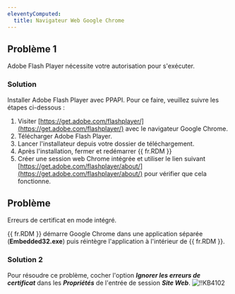 ```yaml
---
eleventyComputed:
  title: Navigateur Web Google Chrome
---
```

## Problème 1
Adobe Flash Player nécessite votre autorisation pour s'exécuter.
### Solution
Installer Adobe Flash Player avec PPAPI. Pour ce faire, veuillez suivre les étapes ci-dessous :

1. Visiter [https://get.adobe.com/flashplayer/](https://get.adobe.com/flashplayer/) avec le navigateur Google Chrome.
1. Télécharger Adobe Flash Player.
1. Lancer l'installateur depuis votre dossier de téléchargement.
1. Après l'installation, fermer et redémarrer {{ fr.RDM }}
1. Créer une session web Chrome intégrée et utiliser le lien suivant [https://get.adobe.com/flashplayer/about/](https://get.adobe.com/flashplayer/about/) pour vérifier que cela fonctionne.
## Problème
Erreurs de certificat en mode intégré.

{{ fr.RDM }} démarre Google Chrome dans une application séparée (**Embedded32.exe**) puis réintègre l'application à l'intérieur de {{ fr.RDM }}.
### Solution 2
Pour résoudre ce problème, cocher l'option ***Ignorer les erreurs de certificat*** dans les ***Propriétés*** de l'entrée de session ***Site Web***.
![!!KB4102](https://cdnweb.devolutions.net/docs/docs_en_kb_KB4102.png)